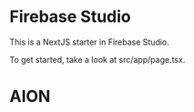 # Firebase Studio

This is a NextJS starter in Firebase Studio.

To get started, take a look at src/app/page.tsx.
# AION
